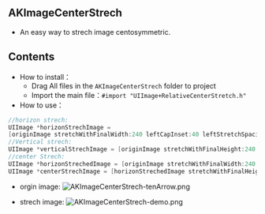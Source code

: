 ## AKImageCenterStrech
* An easy way to strech image centosymmetric.

## Contents
* How to install：
    * Drag All files in the `AKImageCenterStrech` folder to project
    * Import the main file：`#import "UIImage+RelativeCenterStretch.h"`
* How to use：
```objectivec
//horizon strech:
UIImage *horizonStrechImage = 
[originImage stretchWithFinalWidth:240 leftCapInset:40 leftStretchSpacing:2 rightCapInset:40 rightStretchSpacing:2];
//Vertical strech:
UIImage *verticalStrechImage = [originImage stretchWithFinalHeight:240 topCapInset:40 topStretchSpacing:2 bottomCapInset:40 bottomStretchSpacing:2];
//center Strech:
UIImage *horizonStrechedImage = [originImage stretchWithFinalWidth:240 leftCapInset:40 leftStretchSpacing:2 rightCapInset:40 rightStretchSpacing:2];
UIImage *centerStrechImage = [horizonStrechedImage stretchWithFinalHeight:240 topCapInset:40 topStretchSpacing:2 bottomCapInset:40 bottomStretchSpacing:2];
```
* orgin image:
![AKImageCenterStrech-tenArrow.png](http://kisscu.com/wp-content/uploads/2018/07/AKImageCenterStrech-tenArrow.png)

* strech image:
![AKImageCenterStrech-demo.png](http://kisscu.com/wp-content/uploads/2018/07/AKImageCenterStrech-demo-473x1024.png)



